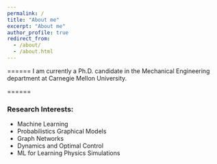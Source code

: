 ```yaml
---
permalink: /
title: "About me"
excerpt: "About me"
author_profile: true
redirect_from: 
  - /about/
  - /about.html
---
```

======
I am currently a Ph.D. candidate in the Mechanical Engineering department at Carnegie Mellon University. 

======
### Research Interests:
* Machine Learning
* Probabilistics Graphical Models
* Graph Networks
* Dynamics and Optimal Control
* ML for Learning Physics Simulations



